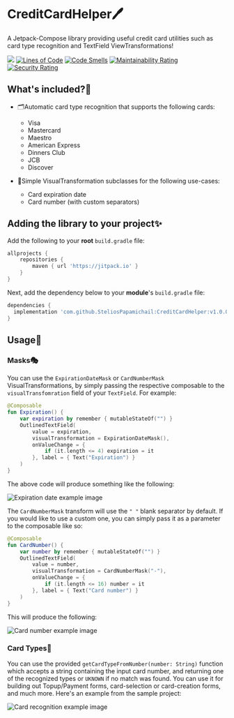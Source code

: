 # CreditCardHelper🖊️
A Jetpack-Compose library providing useful credit card utilities such as card type recognition and TextField ViewTransformations!

[![](https://jitpack.io/v/SteliosPapamichail/CreditCardHelper.svg)](https://jitpack.io/#SteliosPapamichail/CreditCardHelper)
[![Lines of Code](https://sonarcloud.io/api/project_badges/measure?project=SteliosPapamichail_CreditCardHelper&metric=ncloc)](https://sonarcloud.io/summary/new_code?id=SteliosPapamichail_CreditCardHelper)
[![Code Smells](https://sonarcloud.io/api/project_badges/measure?project=SteliosPapamichail_CreditCardHelper&metric=code_smells)](https://sonarcloud.io/summary/new_code?id=SteliosPapamichail_CreditCardHelper)
[![Maintainability Rating](https://sonarcloud.io/api/project_badges/measure?project=SteliosPapamichail_CreditCardHelper&metric=sqale_rating)](https://sonarcloud.io/summary/new_code?id=SteliosPapamichail_CreditCardHelper)
[![Security Rating](https://sonarcloud.io/api/project_badges/measure?project=SteliosPapamichail_CreditCardHelper&metric=security_rating)](https://sonarcloud.io/summary/new_code?id=SteliosPapamichail_CreditCardHelper)

## What's included?📜
- 🗂️Automatic card type recognition that supports the following cards:
  - Visa
  - Mastercard
  - Maestro
  - American Express
  - Dinners Club
  - JCB
  - Discover

- 🤩Simple VisualTransformation subclasses for the following use-cases:
  - Card expiration date
  - Card number (with custom separators)

## Adding the library to your project✨

Add the following to your **root** `build.gradle` file:
```gradle
allprojects {
	repositories {
		maven { url 'https://jitpack.io' }
	}
}
```

Next, add the dependency below to your **module**'s `build.gradle` file:
```gradle
dependencies {
  implementation 'com.github.SteliosPapamichail:CreditCardHelper:v1.0.0'
}
```

## Usage📓

### Masks🎭
You can use the `ExpirationDateMask` or `CardNumberMask` VisualTransformations, by simply passing the respective composable to the `visualTransfomration` field of your `TextField`. For example:

```Kotlin
@Composable
fun Expiration() {
    var expiration by remember { mutableStateOf("") }
    OutlinedTextField(
        value = expiration,
        visualTransformation = ExpirationDateMask(),
        onValueChange = {
            if (it.length <= 4) expiration = it
        }, label = { Text("Expiration") }
    )
}
```
The above code will produce something like the following:
<p align="start">
  <img src="assets/exp_example.gif" alt="Expiration date example image" />
</p>

The `CardNumberMask` transform will use the `" "` blank separator by default. If you would like to use a custom one, you can simply pass it as a parameter to the composable like so:

```Kotlin
@Composable
fun CardNumber() {
    var number by remember { mutableStateOf("") }
    OutlinedTextField(
        value = number,
        visualTransformation = CardNumberMask("-"),
        onValueChange = {
            if (it.length <= 16) number = it
        }, label = { Text("Card number") }
    )
}
```
This will produce the following:
<p align="start">
  <img src="assets/cardnum_example.gif" alt="Card number example image" />
</p>

### Card Types🤖
You can use the provided `getCardTypeFromNumber(number: String)` function which accepts a string containing the input card number, and returning one of the recognized types or `UKNOWN` if no match was found. You can use it for building out Topup/Payment forms, card-selection or card-creation forms, and much more. Here's an example from the sample project:

<p align="start">
  <img src="assets/card_rec_example.gif" alt="Card recognition example image" />
</p>

